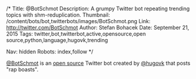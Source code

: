 /*
Title: @BotSchmot
Description: A grumpy Twitter bot repeating trending topics with shm-reduplication.
Thumbnail: /content/bots/bot,twitterbots/images/BotSchmot.png
Link: http://twitter.com/BotSchmot
Author: Stefan Bohacek
Date: September 21, 2015
Tags: twitter,bot,twitterbot,active,opensource,open source,python,language,hugovk,trending

Nav: hidden
Robots: index,follow
*/

[@BotSchmot](https://twitter.com/BotSchmot) is an [open source](https://github.com/hugovk/schbot) Twitter bot created by [@hugovk](https://twitter.com/hugovk) that posts "rap boasts".
